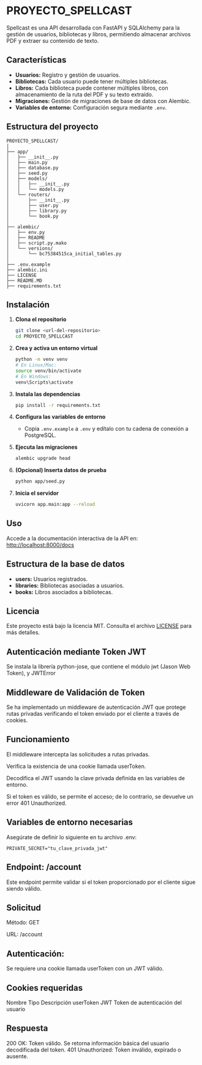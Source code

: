 # PROYECTO_SPELLCAST

Spellcast es una API desarrollada con FastAPI y SQLAlchemy para la gestión de usuarios, bibliotecas y libros, permitiendo almacenar archivos PDF y extraer su contenido de texto.

## Características

- **Usuarios:** Registro y gestión de usuarios.
- **Bibliotecas:** Cada usuario puede tener múltiples bibliotecas.
- **Libros:** Cada biblioteca puede contener múltiples libros, con almacenamiento de la ruta del PDF y su texto extraído.
- **Migraciones:** Gestión de migraciones de base de datos con Alembic.
- **Variables de entorno:** Configuración segura mediante `.env`.

## Estructura del proyecto

```
PROYECTO_SPELLCAST/
│
├── app/
│   ├── __init__.py
│   ├── main.py
│   ├── database.py
│   ├── seed.py
│   ├── models/
│   │   ├── __init__.py
│   │   └── models.py
│   └── routers/
│       ├── __init__.py
│       ├── user.py
│       ├── library.py
│       └── book.py
│
├── alembic/
│   ├── env.py
│   ├── README
│   ├── script.py.mako
│   └── versions/
│       └── bc75384515ca_initial_tables.py
│
├── .env.example
├── alembic.ini
├── LICENSE
├── README.MD
├── requirements.txt
```

## Instalación

1. **Clona el repositorio**
   ```sh
   git clone <url-del-repositorio>
   cd PROYECTO_SPELLCAST
   ```

2. **Crea y activa un entorno virtual**
   ```sh
   python -m venv venv
   # En Linux/Mac:
   source venv/bin/activate
   # En Windows:
   venv\Scripts\activate
   ```

3. **Instala las dependencias**
   ```sh
   pip install -r requirements.txt
   ```

4. **Configura las variables de entorno**
   - Copia `.env.example` a `.env` y edítalo con tu cadena de conexión a PostgreSQL.

5. **Ejecuta las migraciones**
   ```sh
   alembic upgrade head
   ```

6. **(Opcional) Inserta datos de prueba**
   ```sh
   python app/seed.py
   ```

7. **Inicia el servidor**
   ```sh
   uvicorn app.main:app --reload
   ```

## Uso

Accede a la documentación interactiva de la API en:  
[http://localhost:8000/docs](http://localhost:8000/docs)

## Estructura de la base de datos

- **users:** Usuarios registrados.
- **libraries:** Bibliotecas asociadas a usuarios.
- **books:** Libros asociados a bibliotecas.

## Licencia

Este proyecto está bajo la licencia MIT. Consulta el archivo [LICENSE](LICENSE) para más detalles.

## Autenticación mediante Token JWT 
Se instala la librería python-jose, que contiene el módulo jwt (Jason Web Token), y JWTError

## Middleware de Validación de Token
Se ha implementado un middleware de autenticación JWT que protege rutas privadas verificando el token enviado por el cliente a través de cookies.

## Funcionamiento
El middleware intercepta las solicitudes a rutas privadas.

Verifica la existencia de una cookie llamada userToken.

Decodifica el JWT usando la clave privada definida en las variables de entorno.

Si el token es válido, se permite el acceso; de lo contrario, se devuelve un error 401 Unauthorized.

## Variables de entorno necesarias
Asegúrate de definir lo siguiente en tu archivo .env:
```
PRIVATE_SECRET="tu_clave_privada_jwt"
```

## Endpoint: /account
Este endpoint permite validar si el token proporcionado por el cliente sigue siendo válido.

## Solicitud
Método: GET

URL: /account

## Autenticación: 
Se requiere una cookie llamada userToken con un JWT válido.

## Cookies requeridas
Nombre	   Tipo	   Descripción
userToken	JWT	   Token de autenticación del usuario

## Respuesta
200 OK: Token válido. Se retorna información básica del usuario decodificada del token.
401 Unauthorized: Token inválido, expirado o ausente.